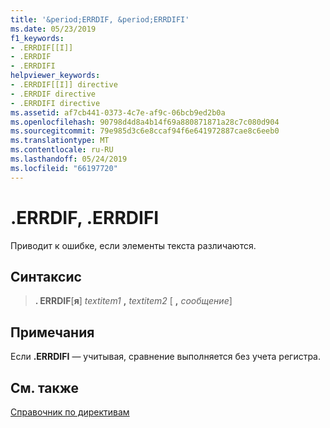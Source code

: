 ```yaml
---
title: '&period;ERRDIF, &period;ERRDIFI'
ms.date: 05/23/2019
f1_keywords:
- .ERRDIF[[I]]
- .ERRDIF
- .ERRDIFI
helpviewer_keywords:
- .ERRDIF[[I]] directive
- .ERRDIF directive
- .ERRDIFI directive
ms.assetid: af7cb441-0373-4c7e-af9c-06bcb9ed2b0a
ms.openlocfilehash: 90798d4d8a4b14f69a880871871a28c7c080d904
ms.sourcegitcommit: 79e985d3c6e8ccaf94f6e641972887cae8c6eeb0
ms.translationtype: MT
ms.contentlocale: ru-RU
ms.lasthandoff: 05/24/2019
ms.locfileid: "66197720"
---
```

# <a name="perioderrdif-perioderrdifi"></a>&period;ERRDIF, &period;ERRDIFI

Приводит к ошибке, если элементы текста различаются.

## <a name="syntax"></a>Синтаксис

> **. ERRDIF**\[**я**] *textitem1* __,__ *textitem2* \[ __,__ *сообщение*]

## <a name="remarks"></a>Примечания

Если  **&period;ERRDIFI** — учитывая, сравнение выполняется без учета регистра.

## <a name="see-also"></a>См. также

[Справочник по директивам](../../assembler/masm/directives-reference.md)
